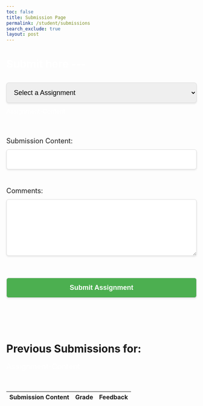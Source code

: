 ```yaml
---
toc: false
title: Submission Page
permalink: /student/submissions
search_exclude: true
layout: post
---
```


<title>Submission Form</title>
<style>
    /* ---------- Global Styles ---------- */
    #timer-container {
        text-align: center;
        font-size: 24px;
        font-family: Arial, sans-serif;
        margin-top: 20px;
    }
    #time-left {
        font-weight: bold;
        transition: color 0.3s ease;
    }
    select, input[type="url"], textarea, button, input[type="text"], input[type="range"] {
        width: 100%;
        padding: 15px; 
        font-size: 18px; 
        margin: 12px 0; 
        border: 1px solid #ddd;
        border-radius: 6px; 
        box-shadow: 0 2px 4px rgba(0, 0, 0, 0.1);
    }
    textarea {
        resize: vertical;
        min-height: 150px; 
    }
    button {
        background-color: #4CAF50;
        color: white;
        font-size: 18px; 
        font-weight: bold;
        cursor: pointer;
        transition: background-color 0.3s;
    }
    button:hover {
        background-color: #45A049;
    }
    .modal-content h2 {
        font-size: 28px; 
        color: white;
        margin-bottom: 20px;
    }
    .output-box {
        margin-top: 15px;
        font-size: 30px;
        color: #ffffff;
        animation: moving-glow2 2s infinite;
    }
    .Assignment-Name {
        font-size: 20px; 
        color: white;
    }
    .Assignment-Content {
        font-size: 16px; 
        color: white;
    }
    @keyframes moving-glow {
        0% {
            box-shadow: 0 0 10px rgba(81, 0, 255, 0.8);
        }
        50% {
            box-shadow: 0 0 30px rgba(81, 0, 255, 0.8);
        }
        100% {
            box-shadow: 0 0 10px rgba(81, 0, 255, 0.8);
        }
    }
    @keyframes moving-glow2 {
        0% {
            box-shadow: 0 0 10px rgba(0, 255, 162, 0.8);
        }
        50% {
            box-shadow: 0 0 30px rgba(0, 255, 162, 0.8);
        }
        100% {
            box-shadow: 0 0 10px rgba(0, 255, 162, 0.8);
        }
    }
    @keyframes shake {
        0%, 100% { transform: translateX(0); }
        10%, 30%, 50%, 70%, 90% { transform: translateX(-5px); }
        20%, 40%, 60%, 80% { transform: translateX(5px); }
    }
    .shake {
        animation: shake 0.5s infinite;
    }
    /* ---------- End Styles ---------- */
</style>

<div id="modal" class="modal">
    <div class="modal-content">
        <h2>Submit here ---</h2>
        <!-- Dropdown with the "Seed" option included -->
        <select id="assignment-select">
            <option value="" disabled selected>Select a Assignment</option>
            <option value="Seed">Seed</option>
        </select>
    </div>
    <div class="Assignment-Content" id="Assignment-Content">Assignment-Content</div>
    <div id="timer-container">
        <p id="time-left"></p>
    </div>
    <br><br>
    <!-- Wrap submission content and comments in a section so we can inject Seed Tracker after it -->
    <div id="submission-section">
        <div>
            <label for="submissionContent" style="font-size: 18px;">Submission Content:</label>
            <input type="url" id="submissionContent" required />
        </div>
        <br><br>
        <div id="comment-section">
            <label for="comments" style="font-size: 18px;">Comments:</label>
            <textarea id="comments" rows="4" style="width: 100%;"></textarea>
        </div>
    </div>
    <br><br>
    <button id="submit-assignment">Submit Assignment</button>
    <br><br>
    <div class="output-box" id="outputBox"></div>
    <br><br>
    <h1>Previous Submissions for: </h1>
    <div class="Assignment-Name" id="Assignment-name">Assignment-Content</div>
    <br><br>
    <table id="submissions-table" style="width: 100%; margin-top: 20px;">
        <thead>
            <tr>
                <th>Submission Content</th>
                <th>Grade</th>
                <th>Feedback</th>
            </tr>
        </thead>
        <tbody>
            <!-- Submissions will be populated here -->
        </tbody>
    </table>
</div>

<script type="module">
    import { javaURI, fetchOptions } from '{{site.baseurl}}/assets/js/api/config.js';
    let selectedTask = "";
    let assignmentIds = [];
    let assignIndex = 0;
    let assignments;
    let userId = -1;

    // ----------------- Submission Button Logic -----------------
    document.getElementById("submit-assignment").addEventListener("click", Submit);
    function Submit() {
        let urllink_submit = javaURI + "/api/submissions/submit/";
        const submissionContent = document.getElementById('submissionContent').value;
        const comment = document.getElementById('comments').value;
        getUserId();
        if(userId === -1) {
            alert("Please login first");
            return;
        }
        const student_id = userId;
        const assigmentId = assignments[assignIndex - 1].id;
        urllink_submit += assigmentId.toString();
        const data = new FormData();
        data.append("studentId", student_id);
        data.append("content", submissionContent);
        data.append("comment", comment);

        fetch(urllink_submit, {
            method: 'POST',
            credentials: 'include',
            body: data,
        })
        .then(response => {
            const outputBox = document.getElementById('outputBox');
            if(response.ok) {
                outputBox.innerText = 'Successful Submission!';
                fetchSubmissions();
                return response.json();
            } else {
                outputBox.innerText = 'Failed Submission!';
                throw new Error('Failed to submit data: ' + response.statusText);
            }
        })
        .then(result => {
            console.log('Submission successful:', result);
        })
        .catch(error => {
            console.error('Error:', error);
        });
    }
    // ----------------- End Submission Logic -----------------

    // ----------------- Fetching Assignments & Submissions -----------------
    async function fetchAssignments() {
        try {
            const response = await fetch(javaURI + "/api/assignments/debug", {
                method: 'GET',
                headers: {'Content-Type': 'application/json'}
            });
            assignments = await response.json();
            populateAssignmentDropdown(assignments);
        } catch (error) {
            console.error('Error fetching tasks:', error);
        }
    }

    function populateAssignmentDropdown(Assignments) {
        const assignmentSelect = document.getElementById('assignment-select');
        // Loop through assignments and add options (besides the Seed option)
        Assignments.forEach(assignment => {
            const option = document.createElement('option');
            option.value = assignment.name;
            option.textContent = assignment.name;
            assignmentSelect.appendChild(option);
            assignmentIds.push(assignment.id);
        });
    }

    async function fetchSubmissions() {
        const urllink = javaURI + "/api/submissions/getSubmissions";
        await getUserId();
        try {
            const response = await fetch(`${urllink}/${userId}`, {
                method: 'GET',
                headers: {'Content-Type': 'application/json'}
            });
            const submissions = await response.json();
            populateSubmissionsTable(submissions);
        } catch (error) {
            console.error('Error fetching submissions:', error);
        }
    }

    function populateSubmissionsTable(submissions) {
        const tableBody = document.getElementById('submissions-table').querySelector('tbody');
        tableBody.innerHTML = "";
        submissions.forEach(submission => {
            if(submission.assignmentid == assignIndex) {
                const row = document.createElement('tr');
                const contentCell = document.createElement('td');
                contentCell.textContent = submission.content || 'N/A';
                row.appendChild(contentCell);
                const gradeCell = document.createElement('td');
                gradeCell.textContent = submission.grade || 'Ungraded';
                row.appendChild(gradeCell);
                const feedbackCell = document.createElement('td');
                feedbackCell.textContent = submission.feedback || 'No feedback yet';
                row.appendChild(feedbackCell);
                tableBody.appendChild(row);
            }
        });
    }

    async function getUserId() {
        const url_persons = `${javaURI}/api/person/get`;
        await fetch(url_persons, fetchOptions)
            .then(response => {
                if(!response.ok) { throw new Error(`Spring server response: ${response.status}`); }
                return response.json();
            })
            .then(data => { userId = data.id; })
            .catch(error => { console.error("Java Database Error:", error); });
    }
    // ----------------- End Fetching -----------------

    // ----------------- Assignment Select Event Listener -----------------
    document.getElementById("assignment-select").addEventListener("change", function() {
        selectedTask = this.value;
        assignIndex = this.selectedIndex;
        // If "Seed" is selected (exact match) then trigger the Seed Tracker pop-up
        if(selectedTask === "Seed") {
            // Hide the comment section
            document.getElementById("comment-section").style.display = "none";
            // Insert the Seed Tracker form immediately below the submission section (if not already there)
            if(!document.getElementById("seed-tracker-container")) {
                const seedTrackerHtml = `
                    <div id="seed-tracker-container" style="border: 1px solid #ccc; padding: 10px; margin-top: 10px;">
                        <h3>Seed Tracker</h3>
                        <div class="form-group">
                            <label for="studentName">Student Name</label>
                            <input type="text" id="studentName" placeholder="Enter your name" required>
                        </div>
                        <div class="form-group">
                            <label for="gradeRequest">Requested Grade (Seed)</label>
                            <input type="range" id="gradeRequest" min="0" max="1" step="0.1" value="0.5" oninput="document.getElementById('rangeValue').innerText=this.value">
                            <div class="range-value" id="rangeValue">0.5</div>
                        </div>
                        <div class="form-group">
                            <button onclick="submitEntry()">Submit Entry</button>
                        </div>
                        <div class="range-value" id="message"></div>
                    </div>
                `;
                document.getElementById("submission-section").insertAdjacentHTML('afterend', seedTrackerHtml);
            }
        } else {
            // If any other assignment is selected, show the comment section and remove the Seed Tracker if it exists
            document.getElementById("comment-section").style.display = "block";
            const seedTrackerContainer = document.getElementById("seed-tracker-container");
            if(seedTrackerContainer) {
                seedTrackerContainer.remove();
            }
        }
        // Update Assignment Content if available
        if(assignments && assignments[assignIndex-1]) {
            document.getElementById("Assignment-Content").innerText = assignments[assignIndex-1].description;
        }
        fetchSubmissions();
    });
    // ----------------- End Event Listener -----------------

    // ----------------- Seed Tracker Submit Entry Function -----------------
    // This function handles seed tracker submissions (dummy alert for now)
    window.submitEntry = function() {
        const studentName = document.getElementById("studentName").value;
        const gradeRequest = document.getElementById("gradeRequest").value;
        alert("Seed tracker submitted:\nStudent: " + studentName + "\nRequested Grade: " + gradeRequest);
        // Additional logic for seed tracker submission goes here
    }
    // ----------------- End Seed Tracker Function -----------------

    // ----------------- Initial Load -----------------
    getUserId();
    fetchSubmissions();
    fetchAssignments();
    // ----------------- End Load -----------------
</script>
